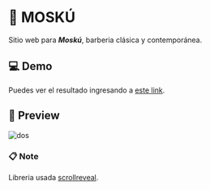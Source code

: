 # 💈 MOSKÚ 

Sitio web para ***Moskú***, barberia clásica y contemporánea.

## 💻 Demo
Puedes ver el resultado ingresando a [este link](https://matijpg.github.io/mosku-project/).

## 📸 Preview
![dos](https://user-images.githubusercontent.com/36944271/87340731-dd41f700-c51e-11ea-81af-4af0942c7a61.PNG)

### 📋 Note
Libreria usada [scrollreveal](https://github.com/jlmakes/scrollreveal).
